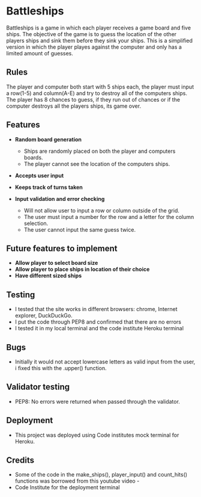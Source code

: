 # Battleships
Battleships is a game in which each player receives a game board and five ships. The objective of the game is to guess the location of the other players ships and sink them before they sink your ships. This is a simplified version in which the player playes against the computer and only has a limited amount of guesses.

## Rules
The player and computer both start with 5 ships each, the player must input a row(1-5) and column(A-E) and try to destroy all of the computers ships. The player has 8 chances to guess, if they run out of chances or if the computer destroys all the players ships, its game over.


## Features

- __Random board generation__

  - Ships are randomly placed on both the player and computers boards.
  - The player cannot see the location of the computers ships.

- __Accepts user input__
- __Keeps track of turns taken__
- __Input validation and error checking__

  - Will not allow user to input a row or column outside of the grid.
  - The user must input a number for the row and a letter for the column selection. 
  - The user cannot input the same guess twice.

## Future features to implement

- __Allow player to select board size__
- __Allow player to place ships in location of their choice__
- __Have different sized ships__

## Testing
- I tested that the site works in different browsers: chrome, Internet explorer, DuckDuckGo.
- I put the code through PEP8 and confirmed that there are no errors
- I tested it in my local terminal and the code institute Heroku terminal

## Bugs
- Initially it would not accept lowercase letters as valid input from the user, i fixed this with the .upper() function.

## Validator testing
- PEP8: No errors were returned when passed through the validator.

## Deployment
- This project was deployed using Code institutes mock terminal for Heroku.

## Credits
- Some of the code in the make_ships(), player_input() and count_hits() functions was borrowed from this youtube video - 
- Code Institute for the deployment terminal 
